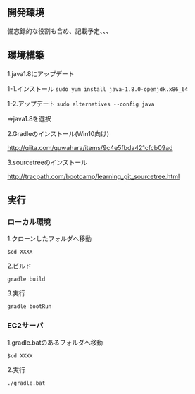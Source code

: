 ## 開発環境
備忘録的な役割も含め、記載予定、、、

## 環境構築
1.java1.8にアップデート

1-1.インストール
```sudo yum install java-1.8.0-openjdk.x86_64```

1-2.アップデート
```sudo alternatives --config java```

⇒java1.8を選択

 
2.Gradleのインストール(Win10向け)

http://qiita.com/quwahara/items/9c4e5fbda421cfcb09ad

 
3.sourcetreeのインストール

http://tracpath.com/bootcamp/learning_git_sourcetree.html
 
 
## 実行

### ローカル環境
1.クローンしたフォルダへ移動

```$cd XXXX```

2.ビルド

```gradle build```

3.実行

```gradle bootRun```

### EC2サーバ
1.gradle.batのあるフォルダへ移動

```$cd XXXX```

2.実行

```./gradle.bat```
